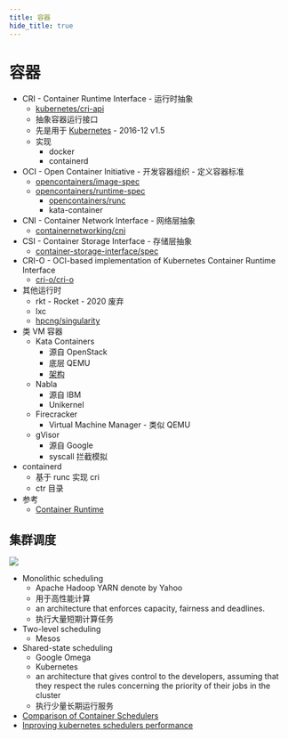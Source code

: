 ```yaml
---
title: 容器
hide_title: true
---
```


# 容器

- CRI - Container Runtime Interface - 运行时抽象
  - [kubernetes/cri-api](https://github.com/kubernetes/cri-api)
  - 抽象容器运行接口
  - 先是用于 [Kubernetes](https://kubernetes.io/blog/2016/12/container-runtime-interface-cri-in-kubernetes/) - 2016-12 v1.5
  - 实现
    - docker
    - containerd
- OCI - Open Container Initiative - 开发容器组织 - 定义容器标准
  - [opencontainers/image-spec](https://github.com/opencontainers/image-spec)
  - [opencontainers/runtime-spec](https://github.com/opencontainers/runtime-spec)
    - [opencontainers/runc](https://github.com/opencontainers/runc)
    - kata-container
- CNI - Container Network Interface - 网络层抽象
  - [containernetworking/cni](https://github.com/containernetworking/cni)
- CSI - Container Storage Interface - 存储层抽象
  - [container-storage-interface/spec](https://github.com/container-storage-interface/spec)
- CRI-O - OCI-based implementation of Kubernetes Container Runtime Interface
  - [cri-o/cri-o](https://github.com/cri-o/cri-o)
- 其他运行时
  - rkt - Rocket - 2020 废弃
  - lxc
  - [hpcng/singularity](https://github.com/hpcng/singularity)
- 类 VM 容器
  - Kata Containers
    - 源自 OpenStack
    - 底层 QEMU
    - [架构](https://github.com/kata-containers/documentation/blob/master/design/architecture.md)
  - Nabla
    - 源自 IBM
    - Unikernel
  - Firecracker
    - Virtual Machine Manager - 类似 QEMU
  - gVisor
    - 源自 Google
    - syscall 拦截模拟
- containerd
  - 基于 runc 实现 cri
  - ctr 目录
- 参考
  - [Container Runtime](https://insujang.github.io/2019-10-31/container-runtime)

## 集群调度

![](https://cdn-images-1.medium.com/max/1600/1*x6-_NFEL4HhVIEelzrEQnw.png)

- Monolithic scheduling
  - Apache Hadoop YARN denote by Yahoo
  - 用于高性能计算
  - an architecture that enforces capacity, fairness and deadlines.
  - 执行大量短期计算任务
- Two-level scheduling
  - Mesos
- Shared-state scheduling
  - Google Omega
  - Kubernetes
  - an architecture that gives control to the developers, assuming that they respect the rules concerning the priority of their jobs in the cluster
  - 执行少量长期运行服务
- [Comparison of Container Schedulers](https://medium.com/@ArmandGrillet/comparison-of-container-schedulers-c427f4f7421)
- [Inproving kubernetes schedulers performance](https://coreos.com/blog/improving-kubernetes-scheduler-performance.html)
